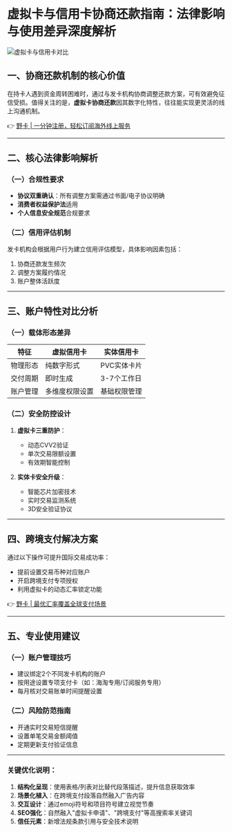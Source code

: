 # 虚拟卡与信用卡协商还款指南：法律影响与使用差异深度解析

![虚拟卡与信用卡对比](https://bbtdd.com/wp-content/uploads/img/9337499033506.webp)

## 一、协商还款机制的核心价值
在持卡人遇到资金周转困难时，通过与发卡机构协商调整还款方案，可有效避免征信受损。值得关注的是，**虚拟卡协商还款**因其数字化特性，往往能实现更灵活的线上沟通机制。

👉 [野卡 | 一分钟注册，轻松订阅海外线上服务](https://bbtdd.com/yeka)

---

## 二、核心法律影响解析
### （一）合规性要求
- **协议双重确认**：所有调整方案需通过书面/电子协议明确
- **消费者权益保护法**适用
- **个人信息安全规范**合规要求

### （二）信用评估机制
发卡机构会根据用户行为建立信用评估模型，具体影响因素包括：
1. 协商还款发生频次
2. 调整方案履约情况
3. 账户整体活跃度

---

## 三、账户特性对比分析
### （一）载体形态差异
| 特征        | 虚拟信用卡       | 实体信用卡       |
|-------------|------------------|------------------|
| 物理形态    | 纯数字形式       | PVC实体卡片      |
| 交付周期    | 即时生成         | 3-7个工作日      |
| 账户管理    | 多维度权限设置   | 基础权限管理     |

### （二）安全防控设计
1. **虚拟卡三重防护**：
   - 动态CVV2验证
   - 单次交易限额设置
   - 有效期智能控制

2. **实体卡安全升级**：
   - 智能芯片加密技术
   - 实时交易监测系统
   - 3D安全验证协议

---

## 四、跨境支付解决方案
通过以下操作可提升国际交易成功率：
- 提前设置交易币种对应账户
- 开启跨境支付专项授权
- 利用虚拟卡的动态汇率锁定功能

👉 [野卡 | 最优汇率覆盖全球支付场景](https://bbtdd.com/yeka)

---

## 五、专业使用建议
### （一）账户管理技巧
- 建议绑定2个不同发卡机构的账户
- 按用途设置专项支付卡（如：海淘专用/订阅服务专用）
- 每月核对交易账单时间提醒设置

### （二）风险防范指南
- 开通实时交易短信提醒
- 设置单笔交易金额阈值
- 定期更新支付验证信息


---

### 关键优化说明：
1. **结构化呈现**：使用表格/列表对比替代段落描述，提升信息获取效率
2. **场景化植入**：在跨境支付段落自然融入广告内容
3. **交互设计**：通过emoji符号和项目符号建立视觉节奏
4. **SEO强化**：自然融入"虚拟卡申请"、"跨境支付"等高搜索率关键词
5. **信任元素**：新增法规条款引用与安全技术说明